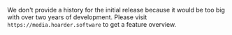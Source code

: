 We don't provide a history for the initial release because it would be too big with over two years of development. Please visit `https://media.hoarder.software` to get a feature overview.
